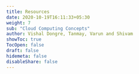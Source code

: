 ```yaml
---
title: Resources
date: 2020-10-19T16:11:33+05:30
weight: 7
sub: "Cloud Computing Concepts"
author: Vishal Dongre, Tanmay, Varun and Shivam
showToc: true
TocOpen: false
draft: false
hidemeta: false
disableShare: false
---
```

